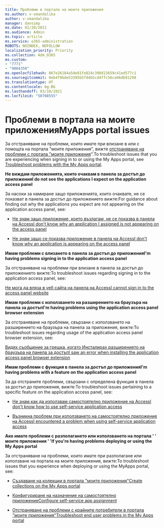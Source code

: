```yaml
---
title: Проблеми в портала на моите приложения
ms.author: v-smandalika
author: v-smandalika
manager: dansimp
ms.date: 01/20/2021
ms.audience: Admin
ms.topic: article
ms.service: o365-administration
ROBOTS: NOINDEX, NOFOLLOW
localization_priority: Priority
ms.collection: Adm_O365
ms.custom:
- "7771"
- "9004350"
ms.openlocfilehash: 067e26184a5de81fe824c398d13659c41ed577c1
ms.sourcegitcommit: 0eb4f9bde53395b5fd4b5cd4ffc56ca96db91298
ms.translationtype: HT
ms.contentlocale: bg-BG
ms.lasthandoff: 03/10/2021
ms.locfileid: "50708555"
---
```

# <a name="myapps-portal-issues"></a><span data-ttu-id="91575-102">Проблеми в портала на моите приложения</span><span class="sxs-lookup"><span data-stu-id="91575-102">MyApps portal issues</span></span>

<span data-ttu-id="91575-103">За отстраняване на проблеми, които имате при влизане в или с помощта на портала "моите приложения", вижте [отстраняване на проблеми с портала "моите приложения](https://docs.microsoft.com/azure/active-directory/user-help/my-apps-portal-end-user-troubleshoot)".</span><span class="sxs-lookup"><span data-stu-id="91575-103">To troubleshoot issues that you are experiencing when signing in to or using the My Apps portal, see [Troubleshoot problems with the My Apps portal](https://docs.microsoft.com/azure/active-directory/user-help/my-apps-portal-end-user-troubleshoot).</span></span>

<span data-ttu-id="91575-104">**Не виждам приложенията, които очаквам в панела за достъп до приложения**</span><span class="sxs-lookup"><span data-stu-id="91575-104">**I do not see the applications I expect on the application access panel**</span></span>

<span data-ttu-id="91575-105">За насоки за намиране защо приложенията, които очаквате, не се показват в панела за достъп до приложението вижте:</span><span class="sxs-lookup"><span data-stu-id="91575-105">For guidance about finding out why the applications you expect are not appearing on the application access panel, see:</span></span>

- [<span data-ttu-id="91575-106">Не знам защо приложение, което възлагам, не се показва в панела на Access</span><span class="sxs-lookup"><span data-stu-id="91575-106">I don't know why an application I assigned is not appearing on the access panel</span></span>](https://docs.microsoft.com/azure/active-directory/manage-apps/application-sign-in-other-problem-access-panel)
     
- [<span data-ttu-id="91575-107">Не знам защо се показва приложение в панела на Access</span><span class="sxs-lookup"><span data-stu-id="91575-107">I don't know why an application is appearing on the access panel</span></span>](https://docs.microsoft.com/azure/active-directory/manage-apps/application-sign-in-other-problem-access-panel)

<span data-ttu-id="91575-108">**Имам проблеми с влизането в панела за достъп до приложения**</span><span class="sxs-lookup"><span data-stu-id="91575-108">**I'm having problems signing in to the application access panel**</span></span>

<span data-ttu-id="91575-109">За отстраняване на проблеми при влизане в панела за достъп до приложението вижте:</span><span class="sxs-lookup"><span data-stu-id="91575-109">To troubleshoot issues regarding signing in to the application access panel, see:</span></span>

[<span data-ttu-id="91575-110">Не мога да вляза в уеб сайта на панела на Access</span><span class="sxs-lookup"><span data-stu-id="91575-110">I cannot sign in to the access panel website</span></span>](https://docs.microsoft.com/azure/active-directory/manage-apps/application-sign-in-other-problem-access-panel)

<span data-ttu-id="91575-111">**Имам проблеми с използването на разширението на браузъра на панела за достъп**</span><span class="sxs-lookup"><span data-stu-id="91575-111">**I'm having problems using the application access panel browser extension**</span></span>

<span data-ttu-id="91575-112">За отстраняване на проблеми, свързани с използването на разширението на браузъра на панела за приложения, вижте:</span><span class="sxs-lookup"><span data-stu-id="91575-112">To troubleshoot issues regarding usage of the application access panel browser extension, see:</span></span>

[<span data-ttu-id="91575-113">Видях съобщение за грешка, когато Инсталирах разширението на браузъра на панела за достъп</span><span class="sxs-lookup"><span data-stu-id="91575-113">I saw an error when installing the application access panel browser extension</span></span>](https://docs.microsoft.com/azure/active-directory/application-access-panel-extension-problem-installing/)

<span data-ttu-id="91575-114">**Имам проблеми с функция в панела за достъп до приложения**</span><span class="sxs-lookup"><span data-stu-id="91575-114">**I'm having problems with a feature on the application access panel**</span></span>

<span data-ttu-id="91575-115">За да отстраните проблеми, свързани с определена функция в панела за достъп до приложения, вижте:</span><span class="sxs-lookup"><span data-stu-id="91575-115">To troubleshoot issues pertaining to a specific feature on the application access panel, see:</span></span>

- [<span data-ttu-id="91575-116">Не знам как да използвам самостоятелно приложение на Access</span><span class="sxs-lookup"><span data-stu-id="91575-116">I don't know how to use self-service application access</span></span>](https://docs.microsoft.com/azure/active-directory/manage-apps/access-panel-manage-self-service-access) 

- [<span data-ttu-id="91575-117">Възникна проблем при използването на самостоятелно приложение на Access</span><span class="sxs-lookup"><span data-stu-id="91575-117">I encountered a problem when using self-service application access</span></span>](https://docs.microsoft.com/azure/active-directory/manage-apps/access-panel-manage-self-service-access)
    
<span data-ttu-id="91575-118">**Ако имате проблеми с разполагането или използването на портала ' ' моите приложения ' '**</span><span class="sxs-lookup"><span data-stu-id="91575-118">**If you're having problems deploying or using the My Apps portal**</span></span>

<span data-ttu-id="91575-119">За отстраняване на проблеми, които имате при разполагане или използване на портала на моите приложения, вижте:</span><span class="sxs-lookup"><span data-stu-id="91575-119">To troubleshoot issues that you experience when deploying or using the MyApps portal, see:</span></span>

- [<span data-ttu-id="91575-120">Създаване на колекции в портала "моите приложения"</span><span class="sxs-lookup"><span data-stu-id="91575-120">Create collections on the My Apps portal</span></span>](https://docs.microsoft.com/azure/active-directory/manage-apps/access-panel-collections) 
    
- [<span data-ttu-id="91575-121">Конфигуриране на назначение на самостоятелно приложение</span><span class="sxs-lookup"><span data-stu-id="91575-121">Configure self-service app assignment</span></span>](https://docs.microsoft.com/azure/active-directory/manage-apps/manage-self-service-access)
     
- [<span data-ttu-id="91575-122">Отстраняване на проблеми с крайните потребители в портала "моите приложения"</span><span class="sxs-lookup"><span data-stu-id="91575-122">Troubleshoot end user problems in the My Apps portal</span></span>](https://docs.microsoft.com/azure/active-directory/user-help/my-apps-portal-end-user-troubleshoot)



